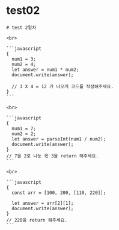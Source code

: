 # test02

````
# test 2일차

<br>

```javascript
{
  num1 = 3;
  num2 = 4;
  let answer = num1 * num2;
  document.write(answer);

  // 3 X 4 = 12 가 나오게 코드를 작성해주세요.
}
```

<br>

```javascript
{
  num1 = 7;
  num2 = 2;
  let answer = parseInt(num1 / num2);
  document.write(answer);
}
// 7을 2로 나눈 몫 3을 return 해주세요.
```

<br>

```javascript
{
  const arr = [100, 200, [110, 220]];

  let answer = arr[2][1];
  document.write(answer);
}
// 220을 return 해주세요.
```

````
